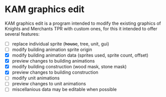 # KAM graphics edit

KAM graphics edit is a program intended to modify the existing graphics of Knights and Merchants TPR with custom ones, for this it intended to offer several features:

- [ ] replace individual sprite (~~house~~, tree, unit, gui)
- [ ] modify building animation sprite origin
- [x] modify building animation data (sprites used, sprite count, offset)
- [x] preview changes to building animations
- [x] modify building construction (wood mask, stone mask)
- [x] preview changes to building construction
- [ ] modify unit animations
- [ ] preview changes to unit animations
- [ ] miscellanious data may be editable when possible
